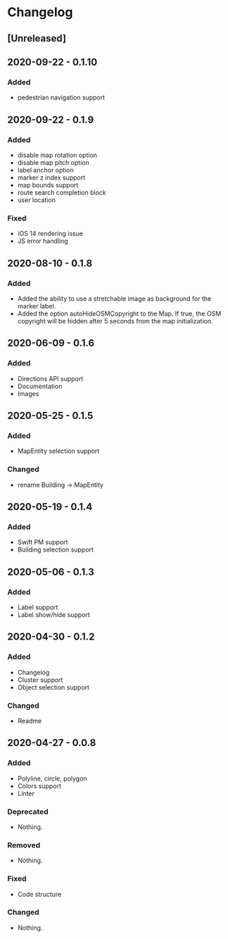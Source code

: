 # Changelog

## [Unreleased]
## 2020-09-22 - 0.1.10
### Added
- pedestrian navigation support

## 2020-09-22 - 0.1.9
### Added
- disable map rotation option
- disable map pitch option
- label anchor option
- marker z index support
- map bounds support
- route search completion block
- user location

### Fixed
- iOS 14 rendering issue
- JS error handling

## 2020-08-10 - 0.1.8
### Added
- Added the ability to use a stretchable image as background for the marker label.
- Added the option autoHideOSMCopyright to the Map. If true, the OSM copyright will be hidden after 5 seconds from the map initialization.

## 2020-06-09 - 0.1.6
### Added
- Directions API support 
- Documentation
- Images

## 2020-05-25 - 0.1.5
### Added
- MapEntity selection support 

### Changed
- rename Building -> MapEntity

## 2020-05-19 - 0.1.4

### Added
- Swift PM support
- Building selection support

## 2020-05-06 - 0.1.3

### Added
- Label support
- Label show/hide support

## 2020-04-30 - 0.1.2

### Added
- Changelog
- Cluster support
- Object selection support

### Changed
- Readme

## 2020-04-27 - 0.0.8
### Added
- Polyline, circle, polygon
- Colors support
- Linter

### Deprecated
- Nothing.

### Removed
- Nothing.

### Fixed
- Code structure

### Changed
- Nothing.

[0.1.8]: https://github.com/2gis/MapGL-iOS/compare/v0.1.7...v0.1.8
[0.1.7]: https://github.com/2gis/MapGL-iOS/compare/v0.1.6...v0.1.7
[0.1.6]: https://github.com/2gis/MapGL-iOS/compare/v0.1.5...v0.1.6
[0.1.5]: https://github.com/2gis/MapGL-iOS/compare/v0.1.4...v0.1.5
[0.1.4]: https://github.com/2gis/MapGL-iOS/compare/v0.1.3...v0.1.4
[0.1.3]: https://github.com/2gis/MapGL-iOS/compare/v0.1.2...v0.1.3
[0.1.2]: https://github.com/2gis/MapGL-iOS/compare/0.0.8...v0.1.2
[0.0.8]: https://github.com/2gis/MapGL-iOS/compare/0.0.6...0.0.8
[0.0.6]: https://github.com/2gis/MapGL-iOS/compare/0.0.5...0.0.6
[0.0.5]: https://github.com/2gis/MapGL-iOS/compare/0.0.4...0.0.5
[0.0.4]: https://github.com/2gis/MapGL-iOS/compare/0.0.3...0.0.4
[0.0.3]: https://github.com/2gis/MapGL-iOS/compare/0.0.2...0.0.3
[0.0.2]: https://github.com/2gis/MapGL-iOS/compare/0.0.1...0.0.2
